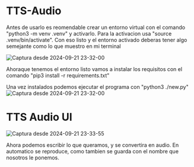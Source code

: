 # TTS-Audio
Antes de usarlo es reomendable crear un entorno virtual con el comando "python3 -m venv .venv" y activarlo.
Para la activacion usa "source .venv/bin/activate".
Con eso listo y el entorno activado deberas tener algo semejante como lo que muestro en mi terminal

![Captura desde 2024-09-21 23-32-00](https://github.com/user-attachments/assets/4180bc38-1566-405d-a49d-86a1a0202481)

Ahoraque tenemos el entorno listo vamos a instalar los requisitos con el comando "pip3 install -r requirements.txt"

Una vez instalados podemos ejecutar el programa con "python3 ./new.py"
![Captura desde 2024-09-21 23-32-00](https://github.com/user-attachments/assets/3f24a6ca-74ff-4edc-a652-aab5d8f18031)

# TTS Audio UI
![Captura desde 2024-09-21 23-33-55](https://github.com/user-attachments/assets/6293f171-d06a-4257-9edf-d31a4b0c13f9)

Ahora podemos escribir lo que queramos, y se convertira en audio. En automatico se reproduce, como tambien se guarda con el nombre que
nosotros le ponemos.
